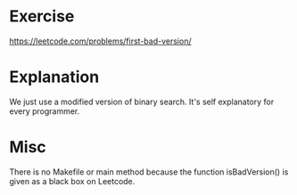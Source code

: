 # Exercise
https://leetcode.com/problems/first-bad-version/
# Explanation
We just use a modified version of binary search. It's self explanatory for every programmer.
# Misc
There is no Makefile or main method because the function isBadVersion() is given as a black box on Leetcode.
